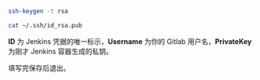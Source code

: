 ```bash
ssh-keygen -t rsa
```

```bash
cat ~/.ssh/id_rsa.pub
```

**ID** 为 Jenkins 凭据的唯一标示，**Username** 为你的 Gitlab 用户名，**PrivateKey** 为刚才 Jenkins 容器生成的私钥。

填写完保存后退出。
